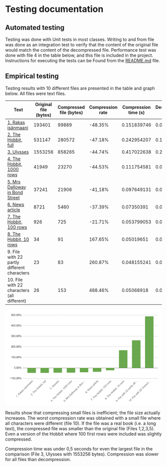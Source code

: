 # Testing documentation

## Automated testing

Testing was done with Unit tests in most classes. Writing to and from file was done as an integration test to verify that the content of the original file would match the content of the decompressed file. Performance test was done with file 4 in the table below, and this file is included in the project.  Instructions for executing the tests can be Found from the [README.md](https://github.com/tsalohei/tiralab-taru#tests) file.  

## Empirical testing

Testing results with 10 different files are presented in the table and graph below. All files were text files.

| Text                                        | Original file   (bytes) | Compressed file   (bytes) | Compression rate | Compression time (s) | Decompression   time |
|---------------------------------------------|-------------------------|---------------------------|------------------|----------------------|----------------------|
|[1. Rakas isänmaani](http://www.gutenberg.org/cache/epub/46655/pg46655.txt)                          | 193401                  | 99889                     | -48.35%          | 0.151839746          | 0.096862313          |
|[2. The Hobbit, full](https://www.pdfdrive.com/the-hobbit-e17592270.html)                         | 531147                  | 280572                    | -47.18%          | 0.242954207          | 0.122804458          |
|[3. Ulysses](http://www.gutenberg.org/files/4300/4300-0.txt)                                  | 1553256                 | 858265                    | -44.74%          | 0.417022638          | 0.27458819           |
|[4. The Hobbit, 1000 rows](https://www.pdfdrive.com/the-hobbit-e17592270.html)                    | 41949                   | 23270                     | -44.53%          | 0.111754581          | 0.061255163          |
|[5. Mrs Dalloway in Bond Street](http://www.gutenberg.org/cache/epub/63107/pg63107.txt)              | 37241                   | 21906                     | -41,18%          | 0.097649131          | 0.059749273          |
|[6. News article](https://yle.fi/uutiset/osasto/news/heavy_road_traffic_unlikely_in_finland_this_holiday_season/11702451)                             | 8721                    | 5460                      | -37.39%          | 0.07350391           | 0.038645061          |
|[7. The Hobbit, 100 rows](https://www.pdfdrive.com/the-hobbit-e17592270.html)                     | 926                     | 725                       | -21.71%          | 0.053799053          | 0.027874347          |
|[8. The Hobbit, 10 rows](https://www.pdfdrive.com/the-hobbit-e17592270.html)                      | 34                      | 91                        | 167.65%          | 0.05019651           | 0.025430724          |
| 9. File with 22 partly different characters | 23                      | 83                        | 260.87%          | 0.048155241          | 0.026119909          |
| 10. File with 22 characters (all different) | 26                      | 153                       | 488.46%          | 0.05068918           | 0.024832483          |

![Compression rates](https://github.com/tsalohei/tiralab-taru/blob/main/documentation/images/testing_results.png)

Results show that compressing small files is inefficient; the file size actually increases. The worst compression rate was obtained with a small file where all characters were different (file 10). If the file was a real book (i.e. a long text), the compressed file was smaller than the original file (Files 1,2,3,5). Even a version of the Hobbit where 100 first rows were included was slightly compressed.

Compression time was under 0,5 seconds for even the largest file in the comparison (File 3, Ulysses with 1553256 bytes). Compression was slower for all files than decompression.  
